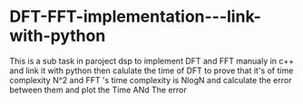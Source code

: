 # DFT-FFT-implementation---link-with-python
This is a sub task in paroject dsp to implement DFT and FFT manualy in c++ and link it with python 
then calulate the time of DFT to prove that it's of time complexity N^2 and FFT 's time complexity is NlogN
and calculate the error between them and plot the Time ANd The error
